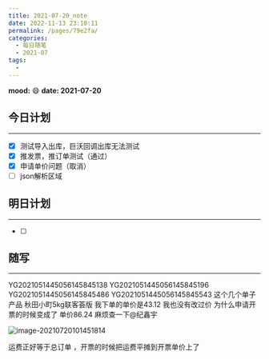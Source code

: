 ```yaml
---
title: 2021-07-20_note
date: 2022-11-13 23:10:11
permalink: /pages/79e2fa/
categories:
  - 每日随笔
  - 2021-07
tags:
  - 
---
```

**mood:** :smile:  																		**date: 2021-07-20**  
## 今日计划  
------
- [x]  测试导入出库，巨沃回调出库无法测试
- [x]  推发票，推订单测试（通过）
- [x]  申请单价问题（取消）
- [ ]  json解析区域
## 明日计划  
------
- [ ]  
## 随写 
------

YG2021051445056145845138
YG2021051445056145845196
YG2021051445056145845486
YG2021051445056145845543
这个几个单子 产品 秋田小町5kg联客荟版 我下单的单价是43.12 我也没有改过价 为什么申请开票的时候变成了 单价86.24 麻烦查一下@纪鑫宇 



![image-20210720101451814](https://img.ggball.top/picGo/image-20210720101451814.png)

运费正好等于总订单 ，开票的时候把运费平摊到开票单价上了